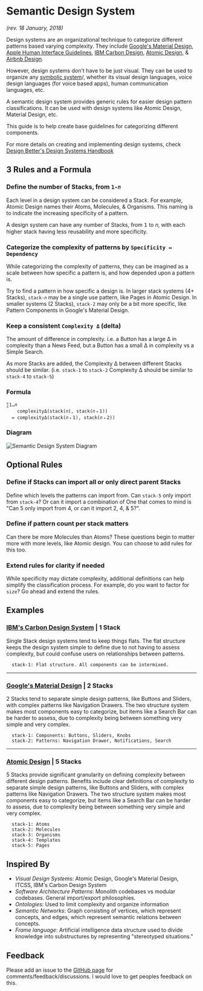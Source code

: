 # Semantic Design System

*(rev. 18 January, 2018)*

Design systems are an organizational technique to categorize different patterns based varying complexity.
 They include [Google's Material Design](https://material.io/guidelines/), [Apple Human Interface Guidelines](https://developer.apple.com/design/), [IBM Carbon Design](http://carbondesignsystem.com/), [Atomic Design](http://bradfrost.com/blog/post/atomic-web-design/), & [Airbnb Design](https://airbnb.design/building-a-visual-language/).

However, design systems don't have to be just visual. They can be used to organize any [symbolic system](https://en.wikipedia.org/wiki/Formal_grammar)/, whether its visual design languages, voice design languages (for voice based apps), human communication languages, etc.

A semantic design system provides generic rules for easier design pattern classifications. It can be used with design systems like Atomic Design, Material Design, etc.

This guide is to help create base guidelines for categorizing different components.

For more details on creating and implementing design systems, check [Design Better's Design Systems Handbook](https://www.designbetter.co/design-systems-handbook/designing-design-system)

## 3 Rules and a Formula

### Define the number of Stacks, from `𝟣-𝑛`

Each level in a design system can be considered a Stack. For example, Atomic Design names their Atoms, Molecules, & Organisms. This naming is to indicate the increasing specificity of a pattern.

A design system can have any number of Stacks, from 𝟣 to 𝑛, with each higher stack having less reusability and more specificity.

### Categorize the complexity of patterns by `Specificity ↔ Dependency`

While categorizing the complexity of patterns, they can be imagined as a scale between how specific a pattern is, and how depended upon a pattern is.

Try to find a pattern in how specific a design is. In larger stack systems (4+ Stacks), `stack-𝑛` may be a single use pattern, like Pages in Atomic Design. In smaller systems (2 Stacks), `stack-2` may only be a bit more specific, like Pattern Components in Google's Material Design.

### Keep a consistent `Complexity Δ` (delta)

The amount of difference in complexity. i.e. a Button has a large Δ in complexity than a News Feed, but a Button has a small Δ in complexity vs a Simple Search.

As more Stacks are added, the Complexity Δ between different Stacks should be similar. (i.e. `stack-1` to `stack-2` Complexity Δ should be similar to `stack-4` to `stack-5`)

### Formula

```
∑𝟣…𝑛
    complexityΔ(stack(𝑛), stack(𝑛﹢𝟣))
  = complexityΔ(stack(𝑛﹢𝟣), stack(𝑛﹢𝟤))
```

### Diagram

![Semantic Design System Diagram](https://github.com/sartaj/semantic-design-systems/raw/master/assets/semantic-design-system.png)

## Optional Rules

### Define if Stacks can import all or only direct parent Stacks

Define which levels the patterns can import from. Can `stack-5` only import from `stack-4`? Or can it import a combination of One that comes to mind is "Can 5 only import from 4, or can it import 2, 4, & 5?".

### Define if pattern count per stack matters

Can there be more Molecules than Atoms? These questions begin to matter more with more levels, like Atomic design. You can choose to add rules for this too.

### Extend rules for clarity if needed

While specificity may dictate complexity, additional definitions can help simplify the classification process. For example, do you want to factor for `size`? Go ahead and extend the rules.

## Examples

### [IBM's Carbon Design System](http://carbondesignsystem.com/) | 1 Stack

Single Stack design systems tend to keep things flats. The flat structure keeps the design system simple to define due to not having to assess complexity, but could confuse users on relationships between patterns.

```
  stack-1: Flat structure. All components can be intermixed.
```

---

### [Google's Material Design](https://material.io) | 2 Stacks

2 Stacks tend to separate simple design patterns, like Buttons and Sliders, with complex patterns like Navigation Drawers. The two structure system makes most components easy to categorize, but items like a Search Bar can be harder to assess, due to complexity being between something very simple and very complex.

```
  stack-1: Components: Buttons, Sliders, Knobs
  stack-2: Patterns: Navigation Drawer, Notifications, Search
```

---

### [Atomic Design](http://bradfrost.com/blog/post/atomic-web-design/) | 5 Stacks

5 Stacks provide significant granularity on defining complexity between different design patterns. Benefits include clear definitions of complexity to separate simple design patterns, like Buttons and Sliders, with complex patterns like Navigation Drawers. The two structure system makes most components easy to categorize, but items like a Search Bar can be harder to assess, due to complexity being between something very simple and very complex.
 
```
  stack-1: Atoms
  stack-2: Molecules
  stack-3: Organisms
  stack-4: Templates
  stack-5: Pages
```

## Inspired By

* *Visual Design Systems*: Atomic Design, Google's Material Design, ITCSS, IBM's Carbon Design System
* *Software Architecture Patterns*: Monolith codebases vs modular codebases. General import/export philosophies.
* *Ontologies*: Used to limit complexity and organize information
* *Semantic Networks*: Graph consisting of vertices, which represent concepts, and edges, which represent semantic relations between concepts.
* *Frame language*: Artificial intelligence data structure used to divide knowledge into substructures by representing "stereotyped situations."

## Feedback

Please add an issue to the [GitHub page](https://github.com/sartaj/semantic-design-systems/issues) for comments/feedback/discussions. I would love to get peoples feedback on this.